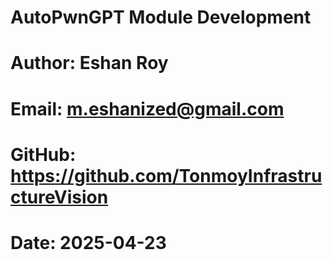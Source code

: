 # AutoPwnGPT Module Development

# Author: Eshan Roy
# Email: m.eshanized@gmail.com
# GitHub: https://github.com/TonmoyInfrastructureVision
# Date: 2025-04-23
